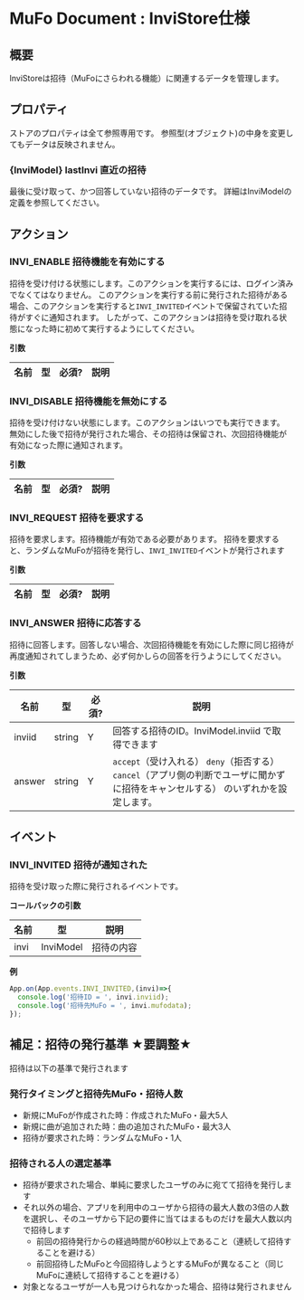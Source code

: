 # MuFo Document : InviStore仕様

## 概要

InviStoreは招待（MuFoにさらわれる機能）に関連するデータを管理します。

## プロパティ

ストアのプロパティは全て参照専用です。
参照型(オブジェクト)の中身を変更してもデータは反映されません。

### {InviModel} lastInvi 直近の招待

最後に受け取って、かつ回答していない招待のデータです。
詳細はInviModelの定義を参照してください。

## アクション

### INVI_ENABLE 招待機能を有効にする

招待を受け付ける状態にします。このアクションを実行するには、ログイン済みでなくてはなりません。
このアクションを実行する前に発行された招待がある場合、このアクションを実行すると`INVI_INVITED`イベントで保留されていた招待がすぐに通知されます。
したがって、このアクションは招待を受け取れる状態になった時に初めて実行するようにしてください。

**引数**

|  名前  |  型  |  必須?  |  説明  |
| --- | --- | --- | --- |


### INVI_DISABLE 招待機能を無効にする

招待を受け付けない状態にします。このアクションはいつでも実行できます。
無効にした後で招待が発行された場合、その招待は保留され、次回招待機能が有効になった際に通知されます。

**引数**

|  名前  |  型  |  必須?  |  説明  |
| --- | --- | --- | --- |


### INVI_REQUEST 招待を要求する

招待を要求します。招待機能が有効である必要があります。
招待を要求すると、ランダムなMuFoが招待を発行し、`INVI_INVITED`イベントが発行されます

**引数**

|  名前  |  型  |  必須?  |  説明  |
| --- | --- | --- | --- |

### INVI_ANSWER 招待に応答する

招待に回答します。回答しない場合、次回招待機能を有効にした際に同じ招待が再度通知されてしまうため、必ず何かしらの回答を行うようにしてください。

**引数**

|  名前  |  型  |  必須?  |  説明  |
| --- | --- | --- | --- |
|  inviid  |  string  |  Y  |  回答する招待のID。InviModel.inviid で取得できます |
|  answer  |  string  |  Y  |  `accept`（受け入れる） `deny`（拒否する） `cancel`（アプリ側の判断でユーザに聞かずに招待をキャンセルする） のいずれかを設定します。  |


## イベント

### INVI_INVITED 招待が通知された

招待を受け取った際に発行されるイベントです。

**コールバックの引数**

|  名前  |  型  |  説明  |
| --- | --- | --- |
| invi | InviModel | 招待の内容 |

**例**

```javascript
App.on(App.events.INVI_INVITED,(invi)=>{
  console.log('招待ID = ', invi.inviid);
  console.log('招待先MuFo = ', invi.mufodata);
});
```


## 補足：招待の発行基準 **★要調整★**

招待は以下の基準で発行されます

### 発行タイミングと招待先MuFo・招待人数

+ 新規にMuFoが作成された時：作成されたMuFo・最大5人
+ 新規に曲が追加された時：曲の追加されたMuFo・最大3人
+ 招待が要求された時：ランダムなMuFo・1人

### 招待される人の選定基準

+ 招待が要求された場合、単純に要求したユーザのみに宛てて招待を発行します
+ それ以外の場合、アプリを利用中のユーザから招待の最大人数の3倍の人数を選択し、そのユーザから下記の要件に当てはまるものだけを最大人数以内で招待します
  + 前回の招待発行からの経過時間が60秒以上であること（連続して招待することを避ける）
  + 前回招待したMuFoと今回招待しようとするMuFoが異なること（同じMuFoに連続して招待することを避ける）
+ 対象となるユーザが一人も見つけられなかった場合、招待は発行されません
